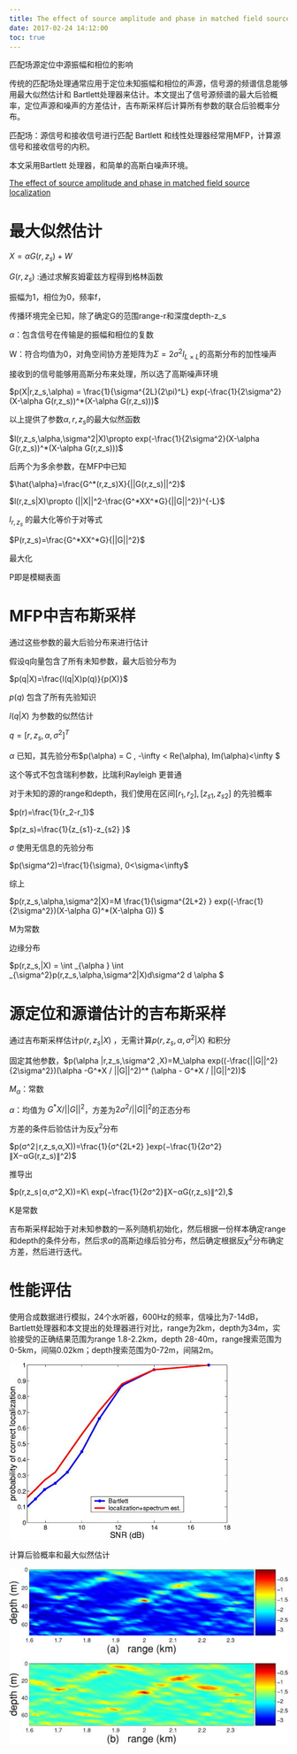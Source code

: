 ```yaml
---
title: The effect of source amplitude and phase in matched field source localization
date: 2017-02-24 14:12:00
toc: true
---
```

匹配场源定位中源振幅和相位的影响
<!---more--->
传统的匹配场处理通常应用于定位未知振幅和相位的声源，信号源的频谱信息能够用最大似然估计和 Bartlett处理器来估计。本文提出了信号源频谱的最大后验概率，定位声源和噪声的方差估计，吉布斯采样后计算所有参数的联合后验概率分布。

匹配场：源信号和接收信号进行匹配
Bartlett 和线性处理器经常用MFP，计算源信号和接收信号的内积。

本文采用Bartlett 处理器，和简单的高斯白噪声环境。

[The effect of source amplitude and phase in matched field source localization](http://asa.scitation.org/doi/full/10.1121/1.2166927)

# 最大似然估计

$X=\alpha G(r,z_s)+W$

$G(r,z_s)$ :通过求解亥姆霍兹方程得到格林函数

振幅为1，相位为0，频率f，

传播环境完全已知，除了确定G的范围range-r和深度depth-z_s

$\alpha$：包含信号在传输是的振幅和相位的复数

W：符合均值为0，对角空间协方差矩阵为$\Sigma = 2\sigma ^2 I_{L\times L } ​$的高斯分布的加性噪声

接收到的信号能够用高斯分布来处理，所以选了高斯噪声环境

$p(X|r,z_s,\alpha) = \frac{1}{\sigma^{2L}(2\pi)^L} exp(-\frac{1}{2\sigma^2}(X-\alpha G(r,z_s))^*(X-\alpha G(r,z_s)))$

以上提供了参数$\alpha,r,z_s$的最大似然函数

$l(r,z_s,\alpha,\sigma^2|X)\propto  exp(-\frac{1}{2\sigma^2}(X-\alpha G(r,z_s))^*(X-\alpha G(r,z_s)))$

后两个为多余参数，在MFP中已知

$\hat{\alpha}=\frac{G^*(r,z_s)X}{||G(r,z_s)||^2}$

$l(r,z_s|X)\propto  (||X||^2-\frac{G^*XX^*G}{||G||^2})^{-L}$

$l_{r,z_s}$ 的最大化等价于对等式

$P(r,z_s)=\frac{G^*XX^*G}{||G||^2}$

最大化

P即是模糊表面

# MFP中吉布斯采样

通过这些参数的最大后验分布来进行估计

假设q向量包含了所有未知参数，最大后验分布为

$p(q|X)=\frac{l(q|X)p(q)}{p(X)}$

$p(q)$ 包含了所有先验知识

$l(q|X)$ 为参数的似然估计

$q=[r, z_s,\alpha, \sigma^2]^T$ 

$\alpha$ 已知，其先验分布$p(\alpha) = C , -\infty < Re(\alpha), Im(\alpha)<\infty $

这个等式不包含瑞利参数，比瑞利Rayleigh 更普通

对于未知的源的range和depth，我们使用在区间$[r_1,r_2], [z_{s1},z_{s2}]$ 的先验概率

$p(r)=\frac{1}{r_2-r_1}$

$p(z_s)=\frac{1}{z_{s1}-z_{s2} }$

$\sigma$ 使用无信息的先验分布

$p(\sigma^2)=\frac{1}{\sigma}, 0<\sigma<\infty$

综上

$p(r,z_s,\alpha,\sigma^2|X)=M \frac{1}{\sigma^{2L+2} } exp((-\frac{1}{2\sigma^2})(X-\alpha G)^*(X-\alpha G)) $

M为常数

边缘分布

$p(r,z_s,|X)   =  \int _{\alpha } \int _{\sigma^2}p(r,z_s,\alpha,\sigma^2|X)d\sigma^2 d \alpha $

# 源定位和源谱估计的吉布斯采样

通过吉布斯采样估计$p(r,z_s|X)$ ，无需计算$p(r,z_s,\alpha,\sigma^2|X)$ 和积分

固定其他参数，$p(\alpha |r,z_s,\sigma^2 ,X)=M_\alpha exp((-\frac{||G||^2}{2\sigma^2})(\alpha -G^*X / ||G||^2)^* (\alpha - G^*X / ||G||^2))$

$M_\alpha$：常数

$\alpha$：均值为 $G^*X / ||G||^2$，方差为$2\sigma^2 / ||G||^2$的正态分布

方差的条件后验估计为反$\chi^2$分布

$p(σ^2∣r,z_s,α,X))=\frac{1}{σ^{2L+2} }exp(−\frac{1}{2σ^2}∥X−αG(r,z_s)∥^2)$

推导出

$p(r,z_s∣α,σ^2,X))=K\ exp(−\frac{1}{2σ^2}∥X−αG(r,z_s)∥^2),$

K是常数

吉布斯采样起始于对未知参数的一系列随机初始化，然后根据一份样本确定range和depth的条件分布，然后求$\alpha$的高斯边缘后验分布，然后确定根据反$\chi^2$分布确定方差，然后进行迭代。

# 性能评估

使用合成数据进行模拟，24个水听器，600Hz的频率，信噪比为7-14dB，Bartlett处理器和本文提出的处理器进行对比，range为2km，depth为34m，实验接受的正确结果范围为range 1.8-2.2km，depth 28-40m，range搜索范围为0-5km，间隔0.02km；depth搜索范围为0-72m，间隔2m。

![](https://raw.githubusercontent.com/yvonshong/picbed/master/1.2166927.figures.f1.jpeg)

计算后验概率和最大似然估计

![](https://raw.githubusercontent.com/yvonshong/picbed/master/1.2166927.figures.f2.jpeg)

